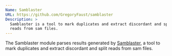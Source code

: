 ```yaml
---
Name: Samblaster
URL: https://github.com/GregoryFaust/samblaster
Description: >
  Samblaster is a tool to mark duplicates and extract discordant and split
  reads from sam files.
---
```


The Samblaster module parses results generated by
[Samblaster](https://github.com/GregoryFaust/samblaster),
a tool to mark duplicates and extract discordant and split
reads from sam files.
